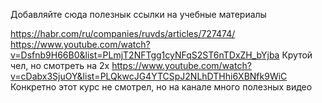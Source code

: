 Добавляйте сюда полезнык ссылки на учебные материалы

https://habr.com/ru/companies/ruvds/articles/727474/
https://www.youtube.com/watch?v=Dsfnb9H66B0&list=PLmjT2NFTgg1cyNFqS2ST6nTDxZH_bYjba Крутой чел, но смотреть на 2x
https://www.youtube.com/watch?v=cDabx3SjuOY&list=PLQkwcJG4YTCSpJ2NLhDTHhi6XBNfk9WiC Конкретно этот курс не смотрел, но на канале много полезных видео 

